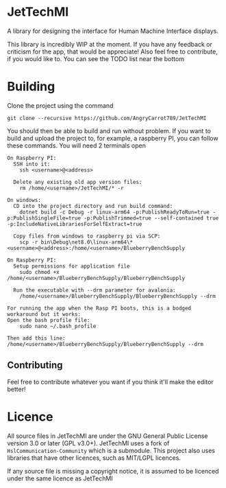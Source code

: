 # JetTechMI
A library for designing the interface for Human Machine Interface displays.

This library is incredibly WIP at the moment. If you have any feedback or criticism for the app, that would be appreciate! Also feel free to contribute, if you would like to. You can see the TODO list near the bottom

# Building

Clone the project using the command
```
git clone --recursive https://github.com/AngryCarrot789/JetTechMI
```

You should then be able to build and run without problem. If you want to build and upload the project to, for example, a raspberry PI, you can follow these commands. You will need 2 terminals open
```
On Raspberry PI:
  SSH into it:
    ssh <username>@<address>
        
  Delete any existing old app version files:
    rm /home/<username>/JetTechMI/* -r

On windows:
  CD into the project directory and run build command:
    dotnet build -c Debug -r linux-arm64 -p:PublishReadyToRun=true -p:PublishSingleFile=true -p:PublishTrimmed=true --self-contained true -p:IncludeNativeLibrariesForSelfExtract=true
  
  Copy files from windows to raspberry pi via SCP:
    scp -r bin\Debug\net8.0\linux-arm64\* <username>@<address>:/home/<username>/BlueberryBenchSupply

On Raspberry PI:
  Setup permissions for application file
    sudo chmod +x /home/<username>/BlueberryBenchSupply/BlueberryBenchSupply
  
  Run the executable with --drm parameter for avalonia:
    /home/<username>/BlueberryBenchSupply/BlueberryBenchSupply --drm

For running the app when the Rasp PI boots, this is a bodged workaround but it works:
Open the bash profile file:
    sudo nano ~/.bash_profile

Then add this line:
/home/<username>/BlueberryBenchSupply/BlueberryBenchSupply --drm

```

## Contributing
Feel free to contribute whatever you want if you think it'll make the editor better!

# Licence
All source files in JetTechMI are under the GNU General Public License version 3.0 or later (GPL v3.0+).
JetTechMI uses a fork of `HslCommunication-Community` which is a submodule. 
This project also uses libraries that have other licences, such as MIT/LGPL licences.

If any source file is missing a copyright notice, it is assumed to be licenced under the same
licence as JetTechMI
